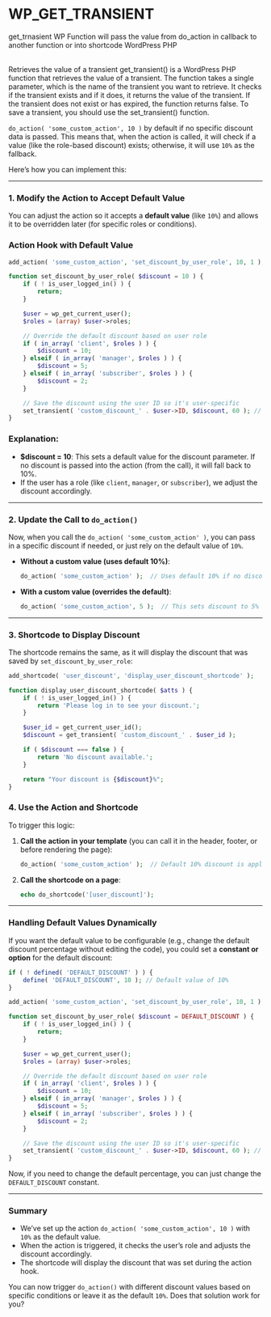 # WP_GET_TRANSIENT
get_trnasient WP Function will pass the value from do_action in callback to another function or into shortcode WordPress PHP

<br>Retrieves the value of a transient
get_transient() is a WordPress PHP function that retrieves the value of a transient. The function takes a single parameter, which is the name of the transient you want to retrieve. It checks if the transient exists and if it does, it returns the value of the transient. If the transient does not exist or has expired, the function returns false. To save a transient, you should use the set_transient() function. 

 `do_action( 'some_custom_action', 10 )` by default if no specific discount data is passed. This means that, when the action is called, it will check if a value (like the role-based discount) exists; otherwise, it will use `10%` as the fallback.

Here’s how you can implement this:

---

### **1. Modify the Action to Accept Default Value**

You can adjust the action so it accepts a **default value** (like `10%`) and allows it to be overridden later (for specific roles or conditions).

### **Action Hook with Default Value**

```php
add_action( 'some_custom_action', 'set_discount_by_user_role', 10, 1 );

function set_discount_by_user_role( $discount = 10 ) {
    if ( ! is_user_logged_in() ) {
        return;
    }

    $user = wp_get_current_user();
    $roles = (array) $user->roles;

    // Override the default discount based on user role
    if ( in_array( 'client', $roles ) ) {
        $discount = 10;
    } elseif ( in_array( 'manager', $roles ) ) {
        $discount = 5;
    } elseif ( in_array( 'subscriber', $roles ) ) {
        $discount = 2;
    }

    // Save the discount using the user ID so it's user-specific
    set_transient( 'custom_discount_' . $user->ID, $discount, 60 ); // Expires in 60 seconds
}
```

### Explanation:
- **$discount = 10**: This sets a default value for the discount parameter. If no discount is passed into the action (from the call), it will fall back to 10%.
- If the user has a role (like `client`, `manager`, or `subscriber`), we adjust the discount accordingly.

---

### **2. Update the Call to `do_action()`**

Now, when you call the `do_action( 'some_custom_action' )`, you can pass in a specific discount if needed, or just rely on the default value of `10%`.

- **Without a custom value (uses default 10%)**:
    ```php
    do_action( 'some_custom_action' );  // Uses default 10% if no discount is passed
    ```

- **With a custom value (overrides the default)**:
    ```php
    do_action( 'some_custom_action', 5 );  // This sets discount to 5%
    ```

---

### **3. Shortcode to Display Discount**

The shortcode remains the same, as it will display the discount that was saved by `set_discount_by_user_role`:

```php
add_shortcode( 'user_discount', 'display_user_discount_shortcode' );

function display_user_discount_shortcode( $atts ) {
    if ( ! is_user_logged_in() ) {
        return 'Please log in to see your discount.';
    }

    $user_id = get_current_user_id();
    $discount = get_transient( 'custom_discount_' . $user_id );

    if ( $discount === false ) {
        return 'No discount available.';
    }

    return "Your discount is {$discount}%";
}
```

### **4. Use the Action and Shortcode**

To trigger this logic:

1. **Call the action in your template** (you can call it in the header, footer, or before rendering the page):

    ```php
    do_action( 'some_custom_action' );  // Default 10% discount is applied
    ```

2. **Call the shortcode on a page**:

    ```php
    echo do_shortcode('[user_discount]');
    ```

---

### **Handling Default Values Dynamically**
If you want the default value to be configurable (e.g., change the default discount percentage without editing the code), you could set a **constant or option** for the default discount:

```php
if ( ! defined( 'DEFAULT_DISCOUNT' ) ) {
    define( 'DEFAULT_DISCOUNT', 10 ); // Default value of 10%
}

add_action( 'some_custom_action', 'set_discount_by_user_role', 10, 1 );

function set_discount_by_user_role( $discount = DEFAULT_DISCOUNT ) {
    if ( ! is_user_logged_in() ) {
        return;
    }

    $user = wp_get_current_user();
    $roles = (array) $user->roles;

    // Override the default discount based on user role
    if ( in_array( 'client', $roles ) ) {
        $discount = 10;
    } elseif ( in_array( 'manager', $roles ) ) {
        $discount = 5;
    } elseif ( in_array( 'subscriber', $roles ) ) {
        $discount = 2;
    }

    // Save the discount using the user ID so it's user-specific
    set_transient( 'custom_discount_' . $user->ID, $discount, 60 ); // Expires in 60 seconds
}
```

Now, if you need to change the default percentage, you can just change the `DEFAULT_DISCOUNT` constant.

---

### **Summary**

- We’ve set up the action `do_action( 'some_custom_action', 10 )` with `10%` as the default value.
- When the action is triggered, it checks the user’s role and adjusts the discount accordingly.
- The shortcode will display the discount that was set during the action hook.
  
You can now trigger `do_action()` with different discount values based on specific conditions or leave it as the default `10%`. Does that solution work for you?
